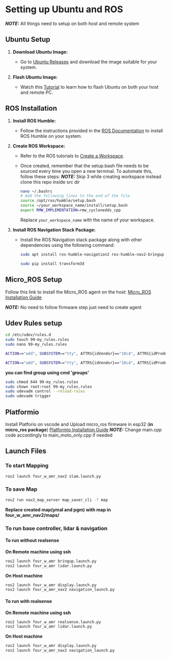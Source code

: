 # Setting up Ubuntu and ROS

**_NOTE:_** All things need to setup on both host and remote system

## Ubuntu Setup

1. **Download Ubuntu Image:** 
   - Go to [Ubuntu Releases](https://releases.ubuntu.com/jammy/) and download the image suitable for your system.

2. **Flash Ubuntu Image:**
   - Watch this [Tutorial](https://www.youtube.com/watch?v=QKn5U2esuRk&pp=ygUSdWJ1bnR1IDIyIGR1YWwgYm9v) to learn how to flash Ubuntu on both your host and remote PC.

## ROS Installation

1. **Install ROS Humble:**
   - Follow the instructions provided in the [ROS Documentation](https://docs.ros.org/en/humble/Installation/Alternatives/Ubuntu-Development-Setup.html) to install ROS Humble on your system.

2. **Create ROS Workspace:**
   - Refer to the ROS tutorials to [Create a Workspace](https://docs.ros.org/en/humble/Tutorials/Beginner-Client-Libraries/Creating-A-Workspace/Creating-A-Workspace.html).
   - Once created, remember that the setup.bash file needs to be sourced every time you open a new terminal. To automate this, follow these steps:
   **_NOTE:_** Skip 3 while creating workspace instead clone this repo inside src dir

      ```bash
      nano ~/.bashrc
      # Add the following lines to the end of the file
      source /opt/ros/humble/setup.bash
      source ~/your_workspace_name/install/setup.bash
      export RMW_IMPLEMENTATION=rmw_cyclonedds_cpp
      ```

      Replace `your_workspace_name` with the name of your workspace.

3. **Install ROS Navigation Stack Package:**
   - Install the ROS Navigation stack package along with other dependencies using the following command:

      ```bash
      sudo apt install ros-humble-navigation2 ros-humble-nav2-bringup ros-humble-xacro  ros-humble-rviz2 ros-humble-tf-transformations ros-humble-joint-state-publisher ros-humble-robot-state-publisher ros-humble-tf2-* ros-humble-slam-toolbox ros-humble-rplidar-ros-* 
      ```
      ```bash
      sudo pip install transform3d
      ```
## Micro_ROS Setup

Follow this link to install the Micro_ROS agent on the host: [Micro_ROS Installation Guide](https://micro.ros.org/docs/tutorials/core/first_application_linux/)

**_NOTE:_** No need to follow firmware step just need to create agent

## Udev Rules setup

```bash
cd /etc/udev/rules.d
sudo touch 99-my_rules.rules
sudo nano 99-my_rules.rules
```

```bash
ACTION=="add", SUBSYSTEM=="tty", ATTRS{idVendor}=="10c4", ATTRS{idProduct}=="ea60", SYMLINK+="ttyesp32", GROUP="<ADD_GROUP_NAME>", MODE="0660"

ACTION=="add", SUBSYSTEM=="tty", ATTRS{idVendor}=="10c4", ATTRS{idProduct}=="ea70", SYMLINK+="ttyLidar", GROUP="<ADD_GROUP_NAME>", MODE="0660"

```
**you can find group using cmd 'groups'**

```bash
sudo chmod 644 99-my_rules.rules 
sudo chown root:root 99-my_rules.rules 
sudo udevadm control --reload-rules        
sudo udevadm trigger
```

## Platformio
Install Platforio on vscode and Upload micro_ros firmware in esp32 (**in micro_ros package**)
[Platformio Installation Guide](https://www.youtube.com/watch?v=MeIcL9igsbM)
**_NOTE:_** Change main.cpp code accordingly to main_moto_only.cpp if needed

## Launch Files

### To start Mapping
```bash
ros2 launch four_w_amr_nav2 slam.launch.py
```
### To save Map
```bash
ros2 run nav2_map_server map_saver_cli -f map
```
**Replace created map(ymal and pgm) with map in four_w_amr_nav2/maps/**


### To run base controller, lidar & navigation

#### To run without realsense

**On Remote machine using ssh**
```bash
ros2 launch four_w_amr bringup.launch.py
ros2 launch four_w_amr lidar.launch.py
```

**On Host machine**
```bash
ros2 launch four_w_amr display.launch.py
ros2 launch four_w_amr_nav2 navigation_launch.py
```

#### To run with realsense

**On Remote machine using ssh**
```bash
ros2 launch four_w_amr realsense.launch.py
ros2 launch four_w_amr lidar.launch.py
```

**On Host machine**
```bash
ros2 launch four_w_amr display.launch.py
ros2 launch four_w_amr_nav2 navigation_launch.py
```
